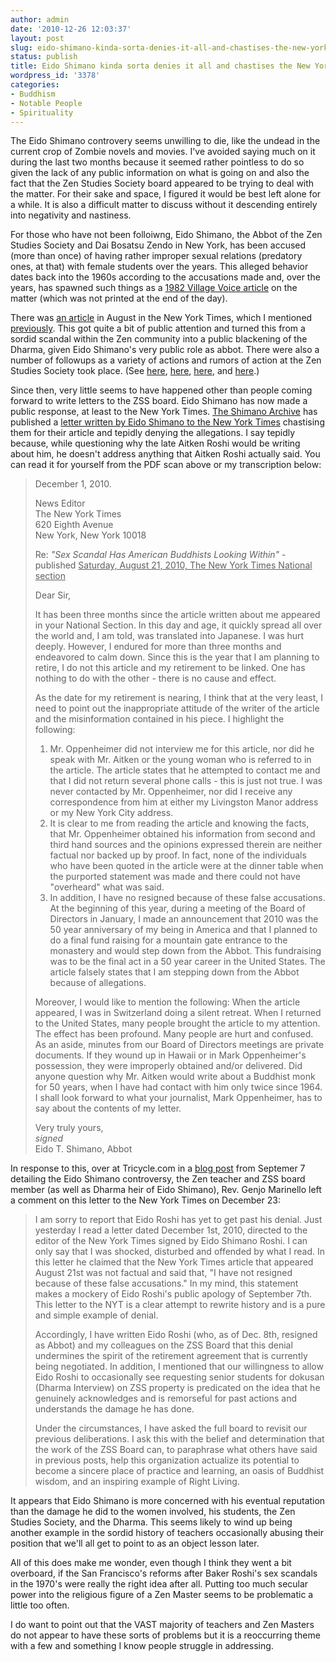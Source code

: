 ```yaml
---
author: admin
date: '2010-12-26 12:03:37'
layout: post
slug: eido-shimano-kinda-sorta-denies-it-all-and-chastises-the-new-york-times
status: publish
title: Eido Shimano kinda sorta denies it all and chastises the New York Times
wordpress_id: '3378'
categories:
- Buddhism
- Notable People
- Spirituality
---
```

The Eido Shimano controvery seems unwilling to die, like the undead in the current crop of Zombie novels and movies. I've avoided saying much on it during the last two months because it seemed rather pointless to do so given the lack of any public information on what is going on and also the fact that the Zen Studies Society board appeared to be trying to deal with the matter. For their sake and space, I figured it would be best left alone for a while. It is also a difficult matter to discuss without it descending entirely into negativity and nastiness.

For those who have not been folloiwng, Eido Shimano, the Abbot of the Zen Studies Society and Dai Bosatsu Zendo in New York, has been accused (more than once) of having rather improper sexual relations (predatory ones, at that) with female students over the years. This alleged behavior dates back into the 1960s according to the accusations made and, over the years, has spawned such things as a <a href="http://www.shimanoarchive.com/html/19820400R_Zen_Seduction.html">1982 Village Voice article</a> on the matter (which was not printed at the end of the day).  

There was <a href="http://www.nytimes.com/2010/08/21/us/21beliefs.html">an article</a> in August in the New York Times, which I mentioned <a href="/2010/08/22/zen-sex-scandal-goes-mainstream/">previously</a>. This got quite a bit of public attention and turned this from a sordid scandal within the Zen community into a public blackening of the Dharma, given Eido Shimano's very public role as abbot. There were also a number of followups as a variety of actions and rumors of action at the Zen Studies Society took place. (See <a href="/2010/09/08/eido-shimano-steps-down-as-abbot-of-the-zen-studies-society/">here</a>, <a href="/2010/09/11/has-eido-shimano-really-resigned/">here</a>, <a href="/2010/09/12/petition-for-eido-shimano-to-resign-as-abbot-of-the-zen-studies-society/">here</a>, and <a href="/2010/10/19/eido-shimano-update/">here</a>.)

Since then, very little seems to have happened other than people coming forward to write letters to the ZSS board. Eido Shimano has now made a public response, at least to the New York Times. <a href="http://www.shimanoarchive.com/">The Shimano Archive</a> has published a <a href="http://www.shimanoarchive.com/PDFs/20101201_Shimano_NYT.pdf">letter written by Eido Shimano to the New York Times</a> chastising them for their article and tepidly denying the allegations. I say tepidly because, while questioning why the late Aitken Roshi would be writing about him, he doesn't address anything that Aitken Roshi actually said. You can read it for yourself from the PDF scan above or my transcription below:

> December 1, 2010.
> 
> News Editor<br>
> The New York Times<br>
> 620 Eighth Avenue<br>
> New York, New York 10018
> 
> Re: <em>"Sex Scandal Has American Buddhists Looking Within"</em> - published <u>Saturday, August 21, 2010, The New York Times National section</u>
> 
> Dear Sir,
> 
> It has been three months since the article written about me appeared in your National Section. In this day and age, it quickly spread all over the world and, I am told, was translated into Japanese. I was hurt deeply. However, I endured for more than three months and endeavored to calm down. Since this is the year that I am planning to retire, I do not this article and my retirement to be linked. One has nothing to do with the other - there is no cause and effect.
> 
> As the date for my retirement is nearing, I think that at the very least, I need to point out the inappropriate attitude of the writer of the article and the misinformation contained in his piece. I highlight the following:
> 
> 1. Mr. Oppenheimer did not interview me for this article, nor did he speak with Mr. Aitken or the young woman who is referred to in the article. The article states that he attempted to contact me and that I did not return several phone calls - this is just not true. I was never contacted by Mr. Oppenheimer, nor did I receive any correspondence from him at either my Livingston Manor address or my New York City address.<br />
> 2. It is clear to me from reading the article and knowing the facts, that Mr. Oppenheimer obtained his information from second and third hand sources and the opinions expressed therein are neither factual nor backed up by proof. In fact, none of the individuals who have been quoted in the article were at the dinner table when the purported statement was made and there could not have "overheard" what was said.<br />
> 3. In addition, I have no resigned because of these false accusations. At the beginning of this year, during a meeting of the Board of Directors in January, I made an announcement that 2010 was the 50 year anniversary of my being in America and that I planned to do a final fund raising for a mountain gate entrance to the monastery and would step down from the Abbot. This fundraising was to be the final act in a 50 year career in the United States. The article falsely states that I am stepping down from the Abbot because of allegations.
> 
> Moreover, I would like to mention the following: When the article appeared, I was in Switzerland doing a silent retreat. When I returned to the United States, many people brought the article to my attention. The effect has been profound. Many people are hurt and confused. As an aside, minutes from our Board of Directors meetings are private documents. If they wound up in Hawaii or in Mark Oppenheimer's possession, they were improperly obtained and/or delivered. Did anyone question why Mr. Aitken would write about a Buddhist monk for 50 years, when I have had contact with him only twice since 1964. I shall look forward to what your journalist, Mark Oppenheimer, has to say about the contents of my letter.
> 
> Very truly yours,<br>
> *signed*<br>
> Eido T. Shimano, Abbot

In response to this, over at Tricycle.com in a <a href="http://www.tricycle.com/p/2271?page=4">blog post</a> from Septemer 7 detailing the Eido Shimano controversy, the Zen teacher and ZSS board member (as well as Dharma heir of Eido Shimano), Rev. Genjo Marinello left a comment on this letter to the New York Times on December 23:

> I am sorry to report that Eido Roshi has yet to get past his denial. Just yesterday I read a letter dated December 1st, 2010, directed to the editor of the New York Times signed by Eido Shimano Roshi. I can only say that I was shocked, disturbed and offended by what I read. In this letter he claimed that the New York Times article that appeared August 21st was not factual and said that, "I have not resigned because of these false accusations." In my mind, this statement makes a mockery of Eido Roshi's public apology of September 7th. This letter to the NYT is a clear attempt to rewrite history and is a pure and simple example of denial.
> 
> Accordingly, I have written Eido Roshi (who, as of Dec. 8th, resigned as Abbot) and my colleagues on the ZSS Board that this denial undermines the spirit of the retirement agreement that is currently being negotiated. In addition, I mentioned that our willingness to allow Eido Roshi to occasionally see requesting senior students for dokusan (Dharma Interview) on ZSS property is predicated on the idea that he genuinely acknowledges and is remorseful for past actions and understands the damage he has done.
> 
> Under the circumstances, I have asked the full board to revisit our previous deliberations. I ask this with the belief and determination that the work of the ZSS Board can, to paraphrase what others have said in previous posts, help this organization actualize its potential to become a sincere place of practice and learning, an oasis of Buddhist wisdom, and an inspiring example of Right Living.

It appears that Eido Shimano is more concerned with his eventual reputation than the damage he did to the women involved, his students, the Zen Studies Society, and the Dharma. This seems likely to wind up being another example in the sordid history of teachers occasionally abusing their position that we'll all get to point to as an object lesson later.

All of this does make me wonder, even though I think they went a bit overboard, if the San Francisco's reforms after Baker Roshi's sex scandals in the 1970's were really the right idea after all. Putting too much secular power into the religious figure of a Zen Master seems to be problematic a little too often. 

I do want to point out that the VAST majority of teachers and Zen Masters do not appear to have these sorts of problems but it is a reoccurring theme with a few and something I know people struggle in addressing.
